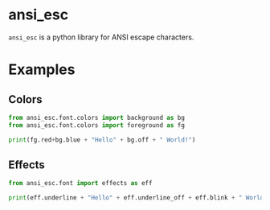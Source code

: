 # ansi_esc
`ansi_esc` is a python library for ANSI escape characters.

# Examples

## Colors
```python
from ansi_esc.font.colors import background as bg
from ansi_esc.font.colors import foreground as fg

print(fg.red+bg.blue + "Hello" + bg.off + " World!")
```

## Effects
```python
from ansi_esc.font import effects as eff

print(eff.underline + "Hello" + eff.underline_off + eff.blink + " World!")
```
